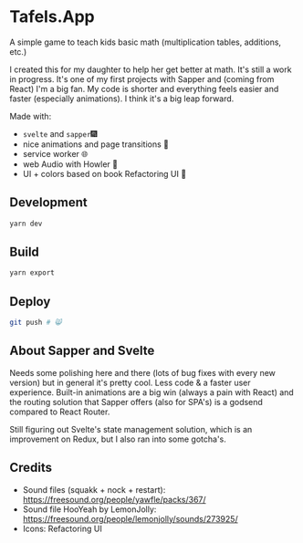# Tafels.App

A simple game to teach kids basic math (multiplication tables, additions, etc.)

I created this for my daughter to help her get better at math. It's still a work in progress. It's one of my first projects with Sapper and (coming from React) I'm a big fan. My code is shorter and everything feels easier and faster (especially animations). I think it's a big leap forward.

Made with:

- `svelte` and `sapper`🎆
- nice animations and page transitions 🍡
- service worker 🌐
- web Audio with Howler 🎺
- UI + colors based on book Refactoring UI 🎉

## Development

```sh
yarn dev
```

## Build

```sh
yarn export
```

## Deploy

```sh
git push # 😸
```

## About Sapper and Svelte

Needs some polishing here and there (lots of bug fixes with every new version) but in general it's pretty cool. Less code & a faster user experience. Built-in animations are a big win (always a pain with React) and the routing solution that Sapper offers (also for SPA's) is a godsend compared to React Router.

Still figuring out Svelte's state management solution, which is an improvement on Redux, but I also ran into some gotcha's.

## Credits

- Sound files (squakk + nock + restart): https://freesound.org/people/yawfle/packs/367/
- Sound file HooYeah by LemonJolly: https://freesound.org/people/lemonjolly/sounds/273925/
- Icons: Refactoring UI
